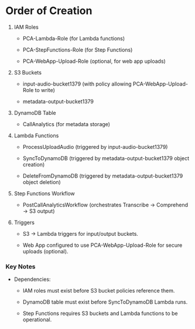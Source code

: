 # Order of Creation

1. IAM Roles
    -  PCA-Lambda-Role (for Lambda functions)

    - PCA-StepFunctions-Role (for Step Functions)

    - PCA-WebApp-Upload-Role (optional, for web app uploads)

2. S3 Buckets
    - input-audio-bucket1379 (with policy allowing PCA-WebApp-Upload-Role to write)

    - metadata-output-bucket1379

3. DynamoDB Table
    - CallAnalytics (for metadata storage)

4. Lambda Functions
    - ProcessUploadAudio (triggered by input-audio-bucket1379)

    - SyncToDynamoDB (triggered by metadata-output-bucket1379 object creation)

    - DeleteFromDynamoDB (triggered by metadata-output-bucket1379 object deletion)

5. Step Functions Workflow
    - PostCallAnalyticsWorkflow (orchestrates Transcribe → Comprehend → S3 output)

6. Triggers
    - S3 → Lambda triggers for input/output buckets.

    - Web App configured to use PCA-WebApp-Upload-Role for secure uploads (optional).

### Key Notes
- Dependencies:

    - IAM roles must exist before S3 bucket policies reference them.

    - DynamoDB table must exist before SyncToDynamoDB Lambda runs.

    - Step Functions requires S3 buckets and Lambda functions to be operational.
